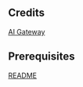 ## Credits
[AI Gateway](https://github.com/Azure-Samples/AI-Gateway)

## Prerequisites
[README](https://github.com/fabiocannas/gab-turin-25-ai-gateway-demo/blob/main/README.md)